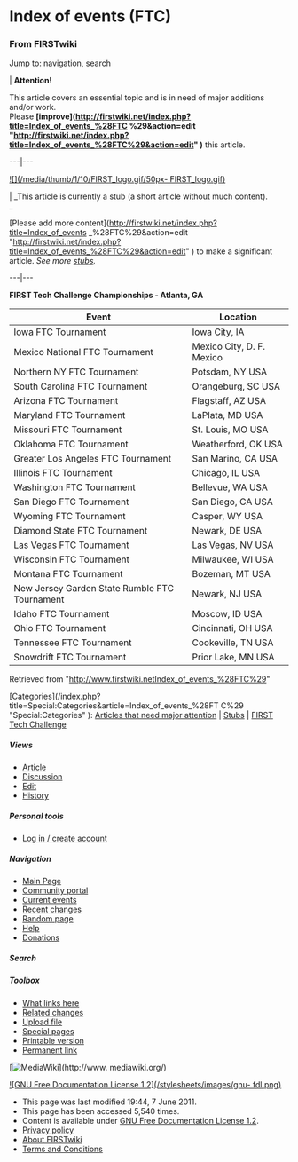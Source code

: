 

# Index of events (FTC)

### From FIRSTwiki

Jump to: navigation, search

| **Attention!**  

This article covers an essential topic and is in need of major additions
and/or work.  
Please **[improve](http://firstwiki.net/index.php?title=Index_of_events_%28FTC
%29&action=edit
"http://firstwiki.net/index.php?title=Index_of_events_%28FTC%29&action=edit"
)** this article.  
  
---|---  
  
[![](/media/thumb/1/10/FIRST_logo.gif/50px-
FIRST_logo.gif)](Image:FIRST_logo.gif "" )

|  _This article is currently a stub (a short article without much content).  
_

[Please add more content](http://firstwiki.net/index.php?title=Index_of_events
_%28FTC%29&action=edit
"http://firstwiki.net/index.php?title=Index_of_events_%28FTC%29&action=edit" )
to make a significant article. _See more [stubs](Special:Shortpages
"Special:Shortpages" )._  
  
---|---  
  
  

  
**FIRST Tech Challenge Championships - Atlanta, GA**

**Event** |  **Location**  
---|---  
Iowa FTC Tournament |  Iowa City, IA  
Mexico National FTC Tournament |  Mexico City, D. F. Mexico  
Northern NY FTC Tournament |  Potsdam, NY USA  
South Carolina FTC Tournament |  Orangeburg, SC USA  
Arizona FTC Tournament |  Flagstaff, AZ USA  
Maryland FTC Tournament |  LaPlata, MD USA  
Missouri FTC Tournament |  St. Louis, MO USA  
Oklahoma FTC Tournament |  Weatherford, OK USA  
Greater Los Angeles FTC Tournament |  San Marino, CA USA  
Illinois FTC Tournament |  Chicago, IL USA  
Washington FTC Tournament |  Bellevue, WA USA  
San Diego FTC Tournament |  San Diego, CA USA  
Wyoming FTC Tournament |  Casper, WY USA  
Diamond State FTC Tournament |  Newark, DE USA  
Las Vegas FTC Tournament |  Las Vegas, NV USA  
Wisconsin FTC Tournament |  Milwaukee, WI USA  
Montana FTC Tournament |  Bozeman, MT USA  
New Jersey Garden State Rumble FTC Tournament |  Newark, NJ USA  
Idaho FTC Tournament |  Moscow, ID USA  
Ohio FTC Tournament |  Cincinnati, OH USA  
Tennessee FTC Tournament |  Cookeville, TN USA  
Snowdrift FTC Tournament |  Prior Lake, MN USA  
  
  

Retrieved from
"<http://www.firstwiki.netIndex_of_events_%28FTC%29>"

[Categories](/index.php?title=Special:Categories&article=Index_of_events_%28FT
C%29 "Special:Categories" ): [Articles that need major
attention](Category:Articles_that_need_major_attention
"Category:Articles that need major attention" ) |
[Stubs](Category:Stubs "Category:Stubs" ) | [FIRST Tech
Challenge](Category:FIRST_Tech_Challenge "Category:FIRST Tech
Challenge" )

##### Views

  * [Article](Index_of_events_%28FTC%29)
  * [Discussion](Talk:Index_of_events_%28FTC%29)
  * [Edit](/index.php?title=Index_of_events_%28FTC%29&action=edit)
  * [History](/index.php?title=Index_of_events_%28FTC%29&action=history)

##### Personal tools

  * [Log in / create account](/index.php?title=Special:Userlogin&returnto=Index_of_events_\(FTC\))

[](Main_Page "Main Page" )

##### Navigation

  * [Main Page](Main_Page)
  * [Community portal](FIRSTwiki:Community_portal)
  * [Current events](Current_events)
  * [Recent changes](Special:Recentchanges)
  * [Random page](Special:Random)
  * [Help](FIRSTwiki:Help)
  * [Donations](FIRSTwiki:Site_support)

##### Search



##### Toolbox

  * [What links here](Special:Whatlinkshere/Index_of_events_%28FTC%29)
  * [Related changes](Special:Recentchangeslinked/Index_of_events_%28FTC%29)
  * [Upload file](Special:Upload)
  * [Special pages](Special:Specialpages)
  * [Printable version](/index.php?title=Index_of_events_%28FTC%29&printable=yes)
  * [Permanent link](/index.php?title=Index_of_events_%28FTC%29&oldid=80169)

[![MediaWiki](/skins/common/images/poweredby_mediawiki_88x31.png)](http://www.
mediawiki.org/)

[![GNU Free Documentation License 1.2](/stylesheets/images/gnu-
fdl.png)](http://www.gnu.org/copyleft/fdl.html)

  * This page was last modified 19:44, 7 June 2011.
  * This page has been accessed 5,540 times.
  * Content is available under [GNU Free Documentation License 1.2](http://www.gnu.org/copyleft/fdl.html "http://www.gnu.org/copyleft/fdl.html" ).
  * [Privacy policy](FIRSTwiki:Privacy_policy "FIRSTwiki:Privacy policy" )
  * [About FIRSTwiki](FIRSTwiki:About "FIRSTwiki:About" )
  * [Terms and Conditions](FIRSTwiki:Terms_and_conditions "FIRSTwiki:Terms and conditions" )

